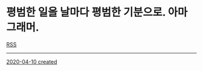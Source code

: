 # 평범한 일을 날마다 평범한 기분으로. 아마그래머.

<link rel="alternate" type="application/atom+xml" title="iloy’s blog" href="/feed.xml">

[RSS](/feed.xml)

---

[2020-04-10 created](/2020/04/10/created)
